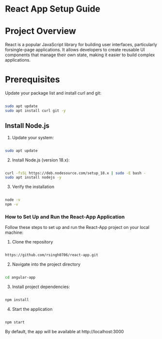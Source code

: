 # React App Setup Guide


# Project Overview

React is a popular JavaScript library for building user interfaces, particularly forsingle-page applications. It allows developers to create reusable UI components that
manage their own state, making it easier to build complex applications.

# Prerequisites

Update your package list and install curl and git:

```bash

sudo apt update
sudo apt install curl git -y
```

## Install Node.js

1. Update your system:

```bash

sudo apt update
```

2. Install Node.js (version 18.x):

```bash

curl -fsSL https://deb.nodesource.com/setup_18.x | sudo -E bash -
sudo apt install nodejs -y
```

3. Verify the installation

```bash

node -v
npm -v
```

### How to Set Up and Run the React-App Application

Follow these steps to set up and run the React-App project on your local machine:

1. Clone the repository

```bash

https://github.com/rsingh0706/react-app.git
```

2. Navigate into the project directory

```bash

cd angular-app
```

3. Install project dependencies:

```bash

npm install
``` 

4. Start the application

```bash

npm start
```
By default, the app will be available at http://localhost:3000





